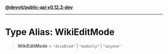 [**@devvit/public-api v0.12.2-dev**](../../README.md)

---

# Type Alias: WikiEditMode

> **WikiEditMode** = `"disabled"` \| `"modonly"` \| `"anyone"`
